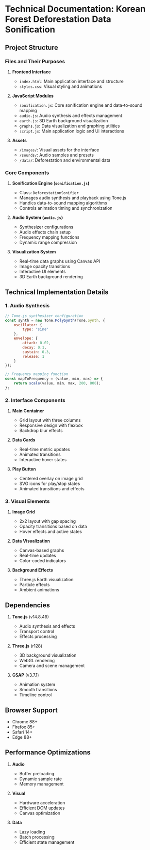 # Technical Documentation: Korean Forest Deforestation Data Sonification

## Project Structure

### Files and Their Purposes

1. **Frontend Interface**
   - `index.html`: Main application interface and structure
   - `styles.css`: Visual styling and animations
   
2. **JavaScript Modules**
   - `sonification.js`: Core sonification engine and data-to-sound mapping
   - `audio.js`: Audio synthesis and effects management
   - `earth.js`: 3D Earth background visualization
   - `graphs.js`: Data visualization and graphing utilities
   - `script.js`: Main application logic and UI interactions

3. **Assets**
   - `/images/`: Visual assets for the interface
   - `/sounds/`: Audio samples and presets
   - `/data/`: Deforestation and environmental data

### Core Components

1. **Sonification Engine (`sonification.js`)**
   - Class: `DeforestationSonifier`
   - Manages audio synthesis and playback using Tone.js
   - Handles data-to-sound mapping algorithms
   - Controls animation timing and synchronization

2. **Audio System (`audio.js`)**
   - Synthesizer configurations
   - Audio effects chain setup
   - Frequency mapping functions
   - Dynamic range compression

3. **Visualization System**
   - Real-time data graphs using Canvas API
   - Image opacity transitions
   - Interactive UI elements
   - 3D Earth background rendering

## Technical Implementation Details

### 1. Audio Synthesis

```javascript
// Tone.js synthesizer configuration
const synth = new Tone.PolySynth(Tone.Synth, {
    oscillator: {
        type: "sine"
    },
    envelope: {
        attack: 0.02,
        decay: 0.1,
        sustain: 0.3,
        release: 1
    }
});

// Frequency mapping function
const mapToFrequency = (value, min, max) => {
    return scale(value, min, max, 200, 800);
};
```

### 2. Interface Components

1. **Main Container**
   - Grid layout with three columns
   - Responsive design with flexbox
   - Backdrop blur effects

2. **Data Cards**
   - Real-time metric updates
   - Animated transitions
   - Interactive hover states

3. **Play Button**
   - Centered overlay on image grid
   - SVG icons for play/stop states
   - Animated transitions and effects

### 3. Visual Elements

1. **Image Grid**
   - 2x2 layout with gap spacing
   - Opacity transitions based on data
   - Hover effects and active states

2. **Data Visualization**
   - Canvas-based graphs
   - Real-time updates
   - Color-coded indicators

3. **Background Effects**
   - Three.js Earth visualization
   - Particle effects
   - Ambient animations

## Dependencies

1. **Tone.js** (v14.8.49)
   - Audio synthesis and effects
   - Transport control
   - Effects processing

2. **Three.js** (r128)
   - 3D background visualization
   - WebGL rendering
   - Camera and scene management

3. **GSAP** (v3.7.1)
   - Animation system
   - Smooth transitions
   - Timeline control

## Browser Support

- Chrome 88+
- Firefox 85+
- Safari 14+
- Edge 88+

## Performance Optimizations

1. **Audio**
   - Buffer preloading
   - Dynamic sample rate
   - Memory management

2. **Visual**
   - Hardware acceleration
   - Efficient DOM updates
   - Canvas optimization

3. **Data**
   - Lazy loading
   - Batch processing
   - Efficient state management
